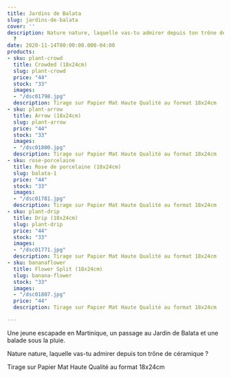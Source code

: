 ```yaml
---
title: Jardins de Balata
slug: jardins-de-balata
cover: ''
description: Nature nature, laquelle vas-tu admirer depuis ton trône de céramique
  ?
date: 2020-11-14T00:00:00.000-04:00
products:
- sku: plant-crowd
  title: Crowded (18x24cm)
  slug: plant-crowd
  price: "44"
  stock: "33"
  images:
  - "/dsc01798.jpg"
  description: Tirage sur Papier Mat Haute Qualité au format 18x24cm
- sku: plant-arrow
  title: Arrow (18x24cm)
  slug: plant-arrow
  price: "44"
  stock: "33"
  images:
  - "/dsc01800.jpg"
  description: Tirage sur Papier Mat Haute Qualité au format 18x24cm
- sku: rose-porcelaine
  title: Rose de porcelaine (18x24cm)
  slug: balata-1
  price: "44"
  stock: "33"
  images:
  - "/dsc01781.jpg"
  description: Tirage sur Papier Mat Haute Qualité au format 18x24cm
- sku: plant-drip
  title: Drip (18x24cm)
  slug: plant-drip
  price: "44"
  stock: "33"
  images:
  - "/dsc01771.jpg"
  description: Tirage sur Papier Mat Haute Qualité au format 18x24cm
- sku: bananaflower
  title: Flower Split (18x24cm)
  slug: banana-flower
  stock: "33"
  images:
  - "/dsc01807.jpg"
  price: "44"
  description: Tirage sur Papier Mat Haute Qualité au format 18x24cm

---
```

Une jeune escapade en Martinique, un passage au Jardin de Balata et une balade sous la pluie.

Nature nature, laquelle vas-tu admirer depuis ton trône de céramique ?
   

Tirage sur Papier Mat Haute Qualité au format 18x24cm
